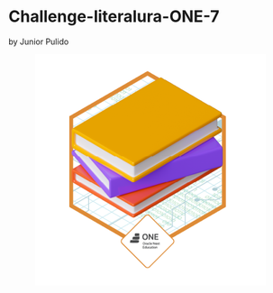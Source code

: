# Challenge-literalura-ONE-7
by Junior Pulido
<p align="center">
<img src="https://github.com/JPulido999/Challenge-literalura-ONE-7/blob/main/badge%20literalura.png"/>
</p>